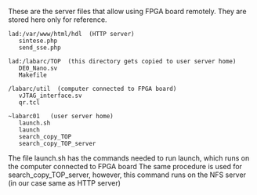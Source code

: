These are the server files that allow using FPGA board remotely.
They are stored here only for reference.

```
lad:/var/www/html/hdl  (HTTP server)
   sintese.php
   send_sse.php

lad:/labarc/TOP  (this directory gets copied to user server home)
   DE0_Nano.sv
   Makefile

/labarc/util  (computer connected to FPGA board)
   vJTAG_interface.sv
   qr.tcl

~labarc01   (user server home)
   launch.sh
   launch
   search_copy_TOP
   search_copy_TOP_server
```

The file launch.sh has the commands needed to run launch,
which runs on the computer connected to FPGA board
The same procedure is used for search_copy_TOP_server,
however, this command runs on the NFS server (in our case same as HTTP server)

